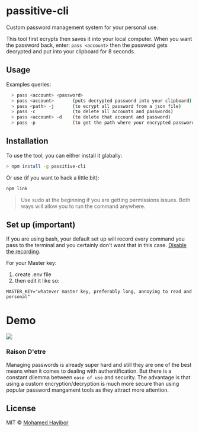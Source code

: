 # passitive-cli
Custom password management system for your personal use.

This tool first ecrypts then saves it into your local computer. When you want the password back, enter: `pass <account>` then the password gets decrypted and put into your clipboard for 8 seconds.

## Usage

Examples queries:
```sh
  > pass <account> <password>
  > pass <account>       (puts decrypted password into your clipboard)
  > pass <path> -j       (to ecrypt all password from a json file)
  > pass -c              (to delete all accounts and passwords)
  > pass <account> -d    (to delete that account and password)
  > pass -p              (to get the path where your encrypted passwords are)
```

## Installation
To use the tool, you can either install it glabally:
```sh
> npm install -g passitive-cli
```

Or use (if you want to hack a little bit):
```sh
npm link
```
> Use sudo at the beginning if you are getting permissions issues. Both ways will allow you to run the command anywhere.

## Set up (important)
If you are using bash, your default set up will record every command you pass to the terminal and you certainly don't want that in this case. [Disable the recording](https://stackoverflow.com/questions/18663078/disable-history-in-linux).

For your Master key:

1. create .env file
2. then edit it like so:
```
MASTER_KEY="whatever master key, preferably long, annoying to read and personal"
```

# Demo
![](http://g.recordit.co/WUgip0vkkn.gif)

### Raison D'etre
Managing passwords is already super hard and still they are one of the best means when it comes to dealing with authentification. But there is a constant dilemma between `ease of use` and security. The advantage is that using a custom encryption/decryption is much more secure than using popular password mangament tools as they attract more attention. 

## License
MIT © [Mohamed Hayibor](http://github.com/mohamedhayibor)
